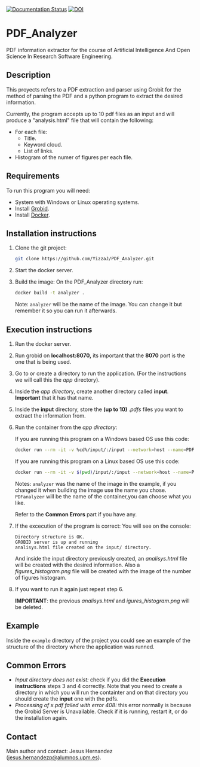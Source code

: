 [![Documentation Status](https://readthedocs.org/projects/pdf-analyzer/badge/?version=latest)](https://pdf-analyzer.readthedocs.io/en/latest/?badge=latest)
[![DOI](https://zenodo.org/badge/603493792.svg)](https://zenodo.org/badge/latestdoi/603493792)  
# PDF_Analyzer

PDF information extractor for the course of Artificial Intelligence And Open Science In Research Software Engineering.

## Description

This proyects refers to a PDF extraction and parser using Grobit for the method of parsing the PDF and a python program to extract the desired information.

Currently, the program accepts up to 10 pdf files as an input and will produce a "analysis.html" file that will contain the following:

* For each file:
  * Title.
  * Keyword cloud.
  * List of links.
* Histogram of the numer of figures per each file.

## Requirements

To run this program you will need:

* System with Windows or Linux operating systems.
* Install [Grobid](https://github.com/kermitt2/grobid).
* Install [Docker](https://docs.docker.com/engine/install/).

## Installation instructions

1. Clone the git project:

   ```bash
   git clone https://github.com/YizzaJ/PDF_Analyzer.git
   ```
2. Start the docker server.
3. Build the image: On the PDF_Analyzer directory run:

   ```bash
   docker build -t analyzer .
   ```

   Note: `analyzer` will be the name of the image. You can change it but remember it so you can run it afterwards.

## Execution instructions

1. Run the docker server.
2. Run grobid on **localhost:8070,** its important that the **8070** port is the one that is being used.
3. Go to or create a directory to run the application. (For the instructions we will call this the *app* directory).
4. Inside the *app director*y, create another directory called **input**. **Important** that it has that name.
5. Inside the **input** directory, store the **(up to 10)** *.pdfs* files you want to extract the information from.
6. Run the container from the *app directory*:

   If you are running this program on a Windows based OS use this code:

   ```bash
   docker run --rm -it -v %cd%/input/:/input --network=host --name=PDFanalyzer analyzer
   ```

   If you are running this program on a Linux based OS use this code:

   ```bash
   docker run --rm -it -v $(pwd)/input/:/input --network=host --name=PDFanalyzer analyzer
   ```

   Notes: `analyzer` was the name of the image in the example, if you changed it when building the image use the  name you chose. `PDFanalyzer` will be the name of the container,you can choose what you like.

   Refer to the **Common Errors** part if you have any.
7. If the excecution of the program is correct:
   You will see on the console:

   ```
   Directory structure is OK.
   GROBID server is up and running
   analisys.html file created on the input/ directory.
   ```

   And inside the input directory previously created, an *analisys.html* file will be created with the desired information. Also a *figures_histogram.png* file will be created with the image of the number of figures histogram.
8. If you want to run it again just repeat step 6.

   **IMPORTANT**: the previous *analisys.html* and *igures_histogram.png* will be deleted.

## Example

Inside the `example` directory of the project you could see an example of the structure of the directory where the application was runned.

## Common Errors

* *Input directory does not exist:* check if you did the **Execution instructions** steps 3 and 4 correctly. Note that you need to create a directory in which you will run the containter and on that directory you should create the **input** one with the pdfs.
* *Processing of x.pdf failed with error 408:* this error normally is because the Grobid Server is Unavailable. Check if it is running, restart it, or do the installation again.

## Contact

Main author and contact: Jesus Hernandez ([jesus.hernandezp@alumnos.upm.es](jesus.hernandezp@alumnos.upm.es)).
